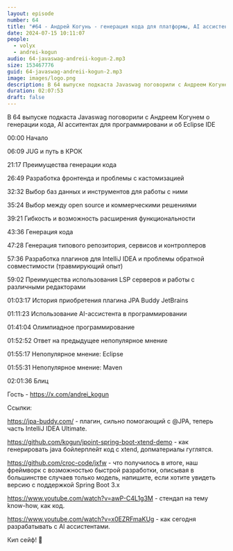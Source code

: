 ```yaml
---
layout: episode
number: 64
title: "#64 - Андрей Когунь - генерация кода для платформы, AI ассистенты для кода и уникальность Eclipse IDE"
date: 2024-07-15 10:11:07
people:
  - volyx
  - andrei-kogun
audio: 64-javaswag-andreii-kogun-2.mp3
size: 153467776           
guid: 64-javaswag-andreii-kogun-2.mp3
image: images/logo.png
description: В 64 выпуске подкаста Javaswag поговорили с Андреем Когунем о генерации кода, AI асситентах для программировани и об Eclipse IDE
duration: 02:07:53
draft: false
---
```



В 64 выпуске подкаста Javaswag поговорили с Андреем Когунем о генерации кода, AI асситентах для программировани и об Eclipse IDE

00:00 Начало

06:09 JUG и путь в КРОК

21:17 Преимущества генерации кода

26:49 Разработка фронтенда и проблемы с кастомизацией

32:32 Выбор баз данных и инструментов для работы с ними

35:24 Выбор между open source и коммерческими решениями

39:21 Гибкость и возможность расширения функциональности

43:36 Генерация кода 

47:28 Генерация типового репозитория, сервисов и контроллеров

57:36 Разработка плагинов для IntelliJ IDEA и проблемы обратной совместимости (травмирующий опыт)

59:02 Преимущества использования LSP серверов и работы с различными редакторами

01:03:17 История приобретения плагина JPA Buddy JetBrains

01:11:23 Использование AI-ассистента в программировании

01:41:04 Олимпиадное программирование 

01:52:52 Ответ на предыдущее непопулярное мнение 

01:55:17 Непопулярное мнение: Eclipse 

01:55:31 Непопулярное мнение: Maven 

02:01:36 Блиц

Гость - https://x.com/andrei_kogun

Ссылки:

https://jpa-buddy.com/ - плагин, сильно помогающий с @JPA, теперь часть IntelliJ IDEA Ultimate. 

https://github.com/kogun/jpoint-spring-boot-xtend-demo - как генерировать java бойлерплейт код с xtend, допматериалы гуглятся.

https://github.com/croc-code/jxfw - что получилось в итоге, наш фреймворк с возможностью быстрой разработки, описывая в большинстве случаев только модель, напишите, если хотите увидеть версию с поддержкой Spring Boot 3.x 

https://www.youtube.com/watch?v=awP-C4L1g3M - стендап на тему know-how, как код.

https://www.youtube.com/watch?v=x0EZRFmaKUg - как сегодня разрабатывать с AI ассистентами.

Кип сейф! 🖖
